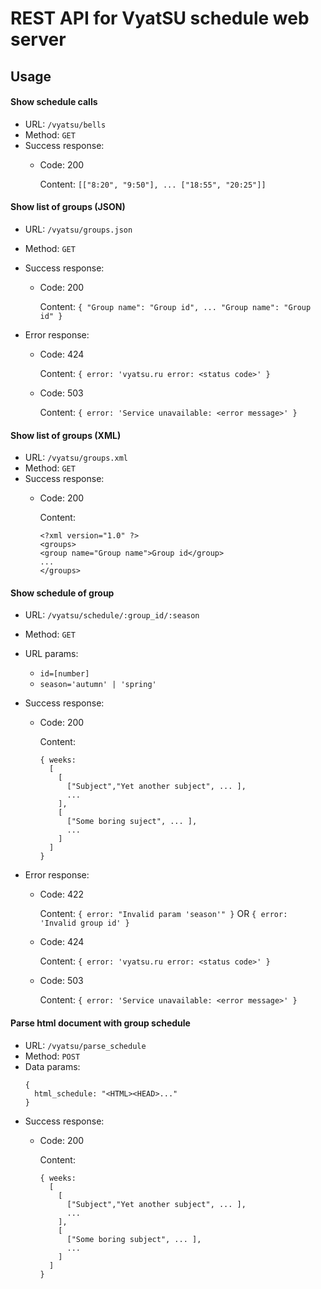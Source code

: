 # REST API for  VyatSU schedule web server

## Usage

#### Show schedule calls
  - URL: `/vyatsu/bells`
  - Method: `GET`
  - Success response:
    - Code: 200
    
      Content: `[["8:20", "9:50"], ... ["18:55", "20:25"]]`

#### Show list of groups (JSON)
  - URL: `/vyatsu/groups.json`
  - Method: `GET`
  - Success response:
    - Code: 200
    
      Content: `{ "Group name": "Group id", ... "Group name": "Group id" }`
  
  - Error response:
    - Code: 424
    
      Content: `{ error: 'vyatsu.ru error: <status code>' }`

    - Code: 503
    
      Content: `{ error: 'Service unavailable: <error message>' }`

#### Show list of groups (XML)
  - URL: `/vyatsu/groups.xml`
  - Method: `GET`
  - Success response:
    - Code: 200
    
      Content: 
      ```
      <?xml version="1.0" ?>
      <groups>
      <group name="Group name">Group id</group>
      ...
      </groups>
      ```

#### Show schedule of group
  - URL: `/vyatsu/schedule/:group_id/:season`
  - Method: `GET`
  - URL params:
    - `id=[number]`
    - `season='autumn' | 'spring'`
  - Success response:
    - Code: 200
    
      Content:
      ```
      { weeks:
        [
          [
            ["Subject","Yet another subject", ... ],
            ...
          ],
          [
            ["Some boring suject", ... ],
            ...
          ]
        ]
      }
      ```
  
  - Error response:
    - Code: 422
    
      Content: `{ error: "Invalid param 'season'" }` OR `{ error: 'Invalid group id' }`

    - Code: 424
    
      Content: `{ error: 'vyatsu.ru error: <status code>' }`

    - Code: 503
    
      Content: `{ error: 'Service unavailable: <error message>' }`

#### Parse html document with group schedule
  - URL: `/vyatsu/parse_schedule`
  - Method: `POST`
  - Data params:
    ```
    { 
      html_schedule: "<HTML><HEAD>..." 
    }
    ```
  - Success response:
    - Code: 200
    
      Content:
      ```
      { weeks:
        [
          [
            ["Subject","Yet another subject", ... ],
            ...
          ],
          [
            ["Some boring subject", ... ],
            ...
          ]
        ]
      }
      ```